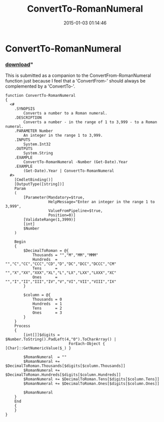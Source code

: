 ﻿---
pid:            5660
parent:         0
children:       
poster:         Vince Ypma
title:          ConvertTo-RomanNumeral
date:           2015-01-03 01:14:46
format:         posh
---

# ConvertTo-RomanNumeral

### [download](5660.ps1)"

This is submitted as a companion to the ConvertFrom-RomanNumeral function just
because I feel that a 'ConvertFrom-' should always be complemented by a
'ConvertTo-'.


```posh
function ConvertTo-RomanNumeral
{
  <#
    .SYNOPSIS
        Converts a number to a Roman numeral.
    .DESCRIPTION
        Converts a number - in the range of 1 to 3,999 - to a Roman numeral.
    .PARAMETER Number
        An integer in the range 1 to 3,999.
    .INPUTS
        System.Int32
    .OUTPUTS
        System.String
    .EXAMPLE
        ConvertTo-RomanNumeral -Number (Get-Date).Year
    .EXAMPLE
        (Get-Date).Year | ConvertTo-RomanNumeral
  #>
    [CmdletBinding()]
    [OutputType([string])]
    Param
    (
        [Parameter(Mandatory=$true,
                   HelpMessage="Enter an integer in the range 1 to 3,999",
                   ValueFromPipeline=$true,
                   Position=0)]
        [ValidateRange(1,3999)]
        [int]
        $Number
    )

    Begin
    {
        $DecimalToRoman = @{
            Thousands = "","M","MM","MMM"
            Hundreds  = "","C","CC","CCC","CD","D","DC","DCC","DCCC","CM"
            Tens      = "","X","XX","XXX","XL","L","LX","LXX","LXXX","XC"
            Ones      = "","I","II","III","IV","V","VI","VII","VIII","IX"
        }
    
        $column = @{
            Thousands = 0
            Hundreds  = 1
            Tens      = 2
            Ones      = 3
        }
    }
    Process
    {
        [int[]]$digits = $Number.ToString().PadLeft(4,"0").ToCharArray() |
                            ForEach-Object { [Char]::GetNumericValue($_) }

        $RomanNumeral  = ""
        $RomanNumeral += $DecimalToRoman.Thousands[$digits[$column.Thousands]]
        $RomanNumeral += $DecimalToRoman.Hundreds[$digits[$column.Hundreds]]
        $RomanNumeral += $DecimalToRoman.Tens[$digits[$column.Tens]]
        $RomanNumeral += $DecimalToRoman.Ones[$digits[$column.Ones]]

        $RomanNumeral
    }
    End
    {
    }
}
```
